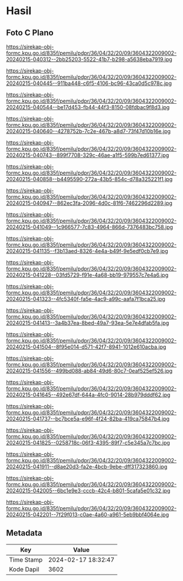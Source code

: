 # Hasil

## Foto C Plano

https://sirekap-obj-formc.kpu.go.id/835f/pemilu/pdpr/36/04/32/20/09/3604322009002-20240215-040312--2bb25203-5522-41b7-b298-a5638eba7919.jpg

https://sirekap-obj-formc.kpu.go.id/835f/pemilu/pdpr/36/04/32/20/09/3604322009002-20240215-040445--911ba448-c6f5-4106-bc96-43ca0d5c978c.jpg

https://sirekap-obj-formc.kpu.go.id/835f/pemilu/pdpr/36/04/32/20/09/3604322009002-20240215-040544--be17d453-fb44-44f3-8150-08fdbac9f8d3.jpg

https://sirekap-obj-formc.kpu.go.id/835f/pemilu/pdpr/36/04/32/20/09/3604322009002-20240215-040640--4278752b-7c2e-467b-a8d7-73f47d10b16e.jpg

https://sirekap-obj-formc.kpu.go.id/835f/pemilu/pdpr/36/04/32/20/09/3604322009002-20240215-040743--899f7708-329c-46ae-a1f5-599b7ed61377.jpg

https://sirekap-obj-formc.kpu.go.id/835f/pemilu/pdpr/36/04/32/20/09/3604322009002-20240215-040858--b4495590-272a-43b5-854c-d78a325221f1.jpg

https://sirekap-obj-formc.kpu.go.id/835f/pemilu/pdpr/36/04/32/20/09/3604322009002-20240215-040947--862ec3fa-2096-4d0c-81f6-7462296d2289.jpg

https://sirekap-obj-formc.kpu.go.id/835f/pemilu/pdpr/36/04/32/20/09/3604322009002-20240215-041049--1c966577-7c83-4964-866d-7376483bc758.jpg

https://sirekap-obj-formc.kpu.go.id/835f/pemilu/pdpr/36/04/32/20/09/3604322009002-20240215-041135--f3b13aed-8326-4e4a-b49f-9e5edf0cb7e9.jpg

https://sirekap-obj-formc.kpu.go.id/835f/pemilu/pdpr/36/04/32/20/09/3604322009002-20240215-041228--03fd5729-f91e-4a68-bb19-979557c7e4a6.jpg

https://sirekap-obj-formc.kpu.go.id/835f/pemilu/pdpr/36/04/32/20/09/3604322009002-20240215-041323--4fc5340f-fa5e-4ac9-a99c-aafa7f1bca25.jpg

https://sirekap-obj-formc.kpu.go.id/835f/pemilu/pdpr/36/04/32/20/09/3604322009002-20240215-041413--3a4b37ea-8bed-49a7-93ea-5e7e4dfab5fa.jpg

https://sirekap-obj-formc.kpu.go.id/835f/pemilu/pdpr/36/04/32/20/09/3604322009002-20240215-041504--8f95e014-d571-42f7-8941-1012e610acba.jpg

https://sirekap-obj-formc.kpu.go.id/835f/pemilu/pdpr/36/04/32/20/09/3604322009002-20240215-041556--499bd088-ab84-49d6-80c7-0eaf525ef526.jpg

https://sirekap-obj-formc.kpu.go.id/835f/pemilu/pdpr/36/04/32/20/09/3604322009002-20240215-041645--492e67df-644a-4fc0-9014-28b979dddf62.jpg

https://sirekap-obj-formc.kpu.go.id/835f/pemilu/pdpr/36/04/32/20/09/3604322009002-20240215-041737--bc7bce5a-e96f-4f24-82ba-419ca75847b4.jpg

https://sirekap-obj-formc.kpu.go.id/835f/pemilu/pdpr/36/04/32/20/09/3604322009002-20240215-041825--0258718c-06f3-4395-89f7-c5e345a7c7bc.jpg

https://sirekap-obj-formc.kpu.go.id/835f/pemilu/pdpr/36/04/32/20/09/3604322009002-20240215-041911--d8ae20d3-fa2e-4bcb-9ebe-dff317323860.jpg

https://sirekap-obj-formc.kpu.go.id/835f/pemilu/pdpr/36/04/32/20/09/3604322009002-20240215-042005--6bc1e9e3-cccb-42c4-b801-5cafa5e01c32.jpg

https://sirekap-obj-formc.kpu.go.id/835f/pemilu/pdpr/36/04/32/20/09/3604322009002-20240215-042201--7f29f013-c0ae-4a60-a961-5eb9bbf4064e.jpg


## Metadata

| Key        | Value               |
| ---------- | ------------------- |
| Time Stamp | 2024-02-17 18:32:47 |
| Kode Dapil | 3602                |



